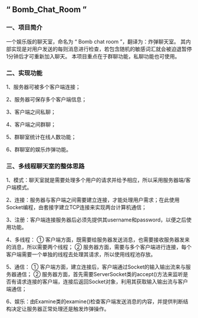 ## “ Bomb_Chat_Room ”

### 一、项目简介
一个娱乐版的聊天室，命名为 “ Bomb chat room ”，翻译为：炸弹聊天室。
其内部实现是对用户发送的每则消息进行检查，若包含随机的敏感词汇就会被迫退暂停1分钟后才可重新加入聊天。
本项目重点在于群聊功能，私聊功能也可使用。

### 二、实现功能

1、服务器可被多个客户端连接；

2、服务器可保存多个客户端信息；

3、客户端之间私聊；

4、客户端之间群聊；

5、群聊室统计在线人数功能；

6、群聊室的娱乐炸弹功能。

### 三、多线程聊天室的整体思路

1、模式：聊天室就是需要处理多个用户的请求并给予相应，所以采用服务器端/客户端模式。

2、连接：服务器与客户端之间需要建立连接，才能处理用户需求；在此使用Socket编程，由套接字建立TCP连接来实现两台计算机通信；

3、注册：客户端连接服务器后必须先提供其username和password，以便之后使用功能。

4、多线程：  ① 客户端方面，既需要给服务器发送消息，也需要接收服务器发来的消息，所以需要两个线程； ② 服务器方面，需要与多个客户端进行连接，每个客户端需要一个单独的线程去处理其请求，所以使用线程池存放。

5、通信： ① 客户端方面，建立连接后，客户端通过Socket的输入输出流来与服务器通信；
② 服务器方面，首先需要ServerSocket类的accept()方法来监听是否有请求连接的客户端，连接后返回Socket对象，利用其获取输入输出流与客户端通信；

6、娱乐：由Examine类的examine()检查客户端发送消息的内容，并提供判断结构决定让服务器正常处理还是触发炸弹操作。

